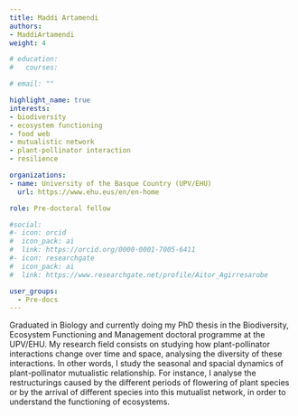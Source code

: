 ```yaml
---
title: Maddi Artamendi
authors:
- MaddiArtamendi
weight: 4

# education:
#   courses:

# email: ""

highlight_name: true
interests:
- biodiversity
- ecosystem functioning 
- food web 
- mutualistic network 
- plant-pollinator interaction
- resilience

organizations:
- name: University of the Basque Country (UPV/EHU)
  url: https://www.ehu.eus/en/en-home

role: Pre-doctoral fellow

#social:
#- icon: orcid
#  icon_pack: ai
#  link: https://orcid.org/0000-0001-7005-6411
#- icon: researchgate
#  icon_pack: ai
#  link: https://www.researchgate.net/profile/Aitor_Agirresarobe

user_groups: 
  - Pre-docs
---
```


Graduated in Biology and currently doing my PhD thesis in the Biodiversity, Ecosystem Functioning and Management doctoral programme at the UPV/EHU. My research field consists on studying how plant-pollinator interactions change over time and space, analysing the diversity of these interactions. In other words, I study the seasonal and spacial dynamics of plant-pollinator mutualistic relationship. For instance, I analyse  the restructurings caused by the different periods of flowering of plant species or by the arrival of different species into this mutualist network, in order to understand the functioning of ecosystems.
